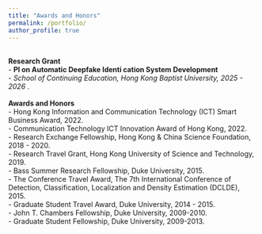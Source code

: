 ```yaml
---
title: "Awards and Honors"
permalink: /portfolio/
author_profile: true
---
```


<br>
<b> Research Grant </b> <br>
- <b>  PI on Automatic Deepfake Identi cation System Development</b>  <br> 
- <i>  School of Continuing Education, Hong Kong Baptist University, 2025 - 2026 </i>. <br>

<br>
<b> Awards and Honors </b> <br> 
 - Hong Kong Information and Communication Technology (ICT) Smart Business Award, 2022. <br> 
 - Communication Technology ICT Innovation Award of Hong Kong, 2022. <br> 
 - Research Exchange Fellowship, Hong Kong & China Science Foundation, 2018 - 2020. <br> 
 - Research Travel Grant, Hong Kong University of Science and Technology, 2019. <br> 
 - Bass Summer Research Fellowship, Duke University, 2015. <br> 
 - The Conference Travel Award, The 7th International Conference of Detection, Classification, Localization and Density Estimation (DCLDE), 2015. <br> 
 - Graduate Student Travel Award, Duke University, 2014 - 2015. <br> 
 - John T. Chambers Fellowship, Duke University, 2009-2010. <br> 
 - Graduate Student Fellowship, Duke University, 2009-2013. <br> 



